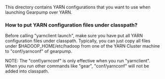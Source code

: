 This directory contains YARN configurations that you want to use when launching Gearpump over YARN.

### How to put YARN configuration files under classpath?
  Before calling "yarnclient launch", make sure you have put all YARN configuration 
  files under classpath. Typically, you can just copy all files under 
  $HADOOP_HOME/etc/hadoop from one of the YARN Cluster machine to  "conf/yarnconf" 
  of gearpump.

NOTE: The "conf/yarnconf" is only effective when you run "yarnclient". When you 
run other commands like "gear", "conf/yarnconf" will not be added into classpath.